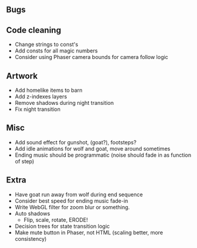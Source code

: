 Bugs
----

Code cleaning
-------------
- Change strings to const's
- Add consts for all magic numbers
- Consider using Phaser camera bounds for camera follow logic

Artwork
-------
- Add homelike items to barn
- Add z-indexes layers
- Remove shadows during night transition
- Fix night transition

Misc
----
- Add sound effect for gunshot, (goat?), footsteps?
- Add idle animations for wolf and goat, move around sometimes
- Ending music should be programmatic (noise should fade in as function of step)

Extra
-----
- Have goat run away from wolf during end sequence
- Consider best speed for ending music fade-in
- Write WebGL filter for zoom blur or something.
- Auto shadows
    + Flip, scale, rotate, ERODE!
- Decision trees for state transition logic
- Make mute button in Phaser, not HTML (scaling better, more consistency)